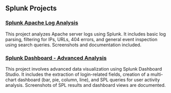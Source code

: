 ## Splunk Projects

### [Splunk Apache Log Analysis](./Splunk-Apache-Log-Analysis)
This project analyzes Apache server logs using Splunk. It includes basic log parsing, filtering for IPs, URLs, 404 errors, and general event inspection using search queries. Screenshots and documentation included.

### [Splunk Dashboard - Advanced Analysis](./Splunk-Dashboard-Advanced-Analysis)
This project involves advanced data visualization using Splunk Dashboard Studio. It includes the extraction of login-related fields, creation of a multi-chart dashboard (bar, pie, column, line), and SPL queries for user activity analysis. Screenshots of SPL results and dashboard views are documented.

 
